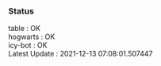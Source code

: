 ### Status


table : OK  
hogwarts : OK  
icy-bot : OK  
Latest Update : 2021-12-13 07:08:01.507447

